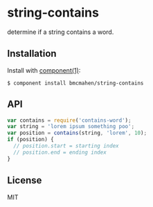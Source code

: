 
# string-contains

  determine if a string contains a word.

## Installation

  Install with [component(1)](http://component.io):

    $ component install bmcmahen/string-contains

## API

```javascript
var contains = require('contains-word');
var string = 'lorem ipsum something poo';
var position = contains(string, 'lorem', 10);
if (position) {
  // position.start = starting index
  // position.end = ending index
}
```

## License

  MIT
